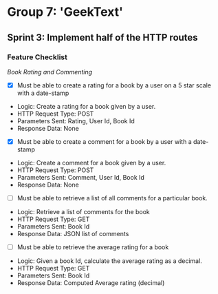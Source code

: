 # Group 7: 'GeekText'

## Sprint 3: Implement half of the HTTP routes
### Feature Checklist 
*Book Rating and Commenting*
- [x] Must be able to create a rating for a book by a user on a 5 star scale with a date-stamp
- Logic: Create a rating for a book given by a user. 
- HTTP Request Type: POST 
- Parameters Sent: Rating, User Id, Book Id
- Response Data: None
- [x] Must be able to create a comment for a book by a user with a date-stamp 
- Logic: Create a comment for a book given by a user. 
- HTTP Request Type: POST 
- Parameters Sent: Comment, User Id, Book Id 
- Response Data: None
- [ ] Must be able to retrieve a list of all comments for a particular book.
- Logic: Retrieve a list of comments for the book
- HTTP Request Type: GET 
- Parameters Sent: Book Id 
- Response Data: JSON list of comments
- [ ] Must be able to retrieve the average rating for a book 
- Logic: Given a book Id, calculate the average rating as a decimal.
- HTTP Request Type: GET 
- Parameters Sent: Book Id
- Response Data: Computed Average rating (decimal)
